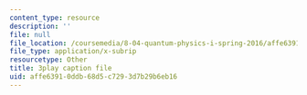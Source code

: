 ```yaml
---
content_type: resource
description: ''
file: null
file_location: /coursemedia/8-04-quantum-physics-i-spring-2016/affe63910ddb68d5c7293d7b29b6eb16_twdF0EIbFds.srt
file_type: application/x-subrip
resourcetype: Other
title: 3play caption file
uid: affe6391-0ddb-68d5-c729-3d7b29b6eb16
---
```

